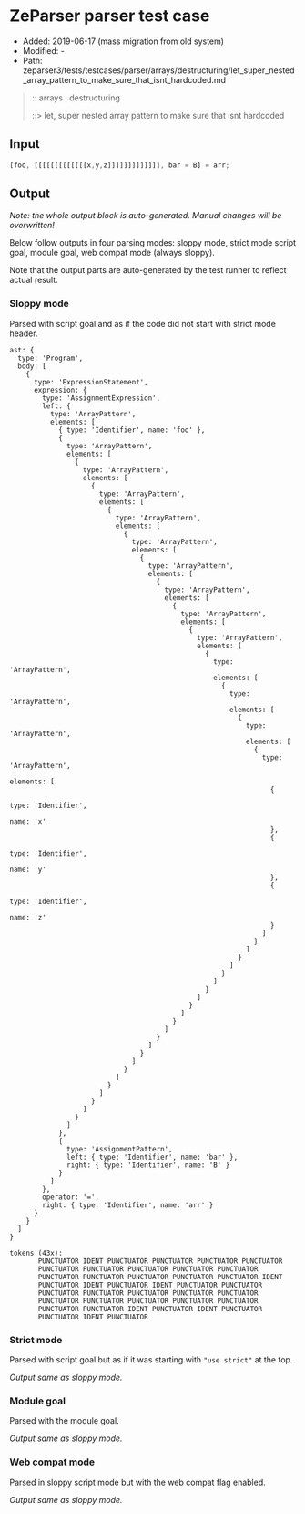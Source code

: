 # ZeParser parser test case

- Added: 2019-06-17 (mass migration from old system)
- Modified: -
- Path: zeparser3/tests/testcases/parser/arrays/destructuring/let_super_nested_array_pattern_to_make_sure_that_isnt_hardcoded.md

> :: arrays : destructuring
>
> ::> let, super nested array pattern to make sure that isnt hardcoded

## Input

`````js
[foo, [[[[[[[[[[[[[x,y,z]]]]]]]]]]]]], bar = B] = arr;
`````

## Output

_Note: the whole output block is auto-generated. Manual changes will be overwritten!_

Below follow outputs in four parsing modes: sloppy mode, strict mode script goal, module goal, web compat mode (always sloppy).

Note that the output parts are auto-generated by the test runner to reflect actual result.

### Sloppy mode

Parsed with script goal and as if the code did not start with strict mode header.

`````
ast: {
  type: 'Program',
  body: [
    {
      type: 'ExpressionStatement',
      expression: {
        type: 'AssignmentExpression',
        left: {
          type: 'ArrayPattern',
          elements: [
            { type: 'Identifier', name: 'foo' },
            {
              type: 'ArrayPattern',
              elements: [
                {
                  type: 'ArrayPattern',
                  elements: [
                    {
                      type: 'ArrayPattern',
                      elements: [
                        {
                          type: 'ArrayPattern',
                          elements: [
                            {
                              type: 'ArrayPattern',
                              elements: [
                                {
                                  type: 'ArrayPattern',
                                  elements: [
                                    {
                                      type: 'ArrayPattern',
                                      elements: [
                                        {
                                          type: 'ArrayPattern',
                                          elements: [
                                            {
                                              type: 'ArrayPattern',
                                              elements: [
                                                {
                                                  type: 'ArrayPattern',
                                                  elements: [
                                                    {
                                                      type: 'ArrayPattern',
                                                      elements: [
                                                        {
                                                          type: 'ArrayPattern',
                                                          elements: [
                                                            {
                                                              type: 'ArrayPattern',
                                                              elements: [
                                                                {
                                                                  type: 'Identifier',
                                                                  name: 'x'
                                                                },
                                                                {
                                                                  type: 'Identifier',
                                                                  name: 'y'
                                                                },
                                                                {
                                                                  type: 'Identifier',
                                                                  name: 'z'
                                                                }
                                                              ]
                                                            }
                                                          ]
                                                        }
                                                      ]
                                                    }
                                                  ]
                                                }
                                              ]
                                            }
                                          ]
                                        }
                                      ]
                                    }
                                  ]
                                }
                              ]
                            }
                          ]
                        }
                      ]
                    }
                  ]
                }
              ]
            },
            {
              type: 'AssignmentPattern',
              left: { type: 'Identifier', name: 'bar' },
              right: { type: 'Identifier', name: 'B' }
            }
          ]
        },
        operator: '=',
        right: { type: 'Identifier', name: 'arr' }
      }
    }
  ]
}

tokens (43x):
       PUNCTUATOR IDENT PUNCTUATOR PUNCTUATOR PUNCTUATOR PUNCTUATOR
       PUNCTUATOR PUNCTUATOR PUNCTUATOR PUNCTUATOR PUNCTUATOR
       PUNCTUATOR PUNCTUATOR PUNCTUATOR PUNCTUATOR PUNCTUATOR IDENT
       PUNCTUATOR IDENT PUNCTUATOR IDENT PUNCTUATOR PUNCTUATOR
       PUNCTUATOR PUNCTUATOR PUNCTUATOR PUNCTUATOR PUNCTUATOR
       PUNCTUATOR PUNCTUATOR PUNCTUATOR PUNCTUATOR PUNCTUATOR
       PUNCTUATOR PUNCTUATOR IDENT PUNCTUATOR IDENT PUNCTUATOR
       PUNCTUATOR IDENT PUNCTUATOR
`````

### Strict mode

Parsed with script goal but as if it was starting with `"use strict"` at the top.

_Output same as sloppy mode._

### Module goal

Parsed with the module goal.

_Output same as sloppy mode._

### Web compat mode

Parsed in sloppy script mode but with the web compat flag enabled.

_Output same as sloppy mode._
